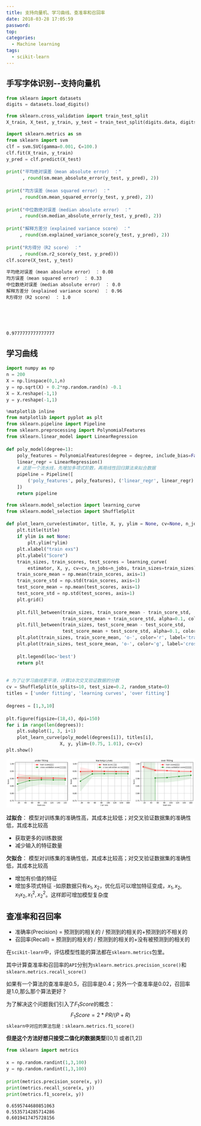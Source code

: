 ```yaml
---
title: 支持向量机、学习曲线、查准率和召回率
date: 2018-03-28 17:05:59
password:
top:
categories:
  - Machine learning
tags:
  - scikit-learn 
---
```

<!--more-->



## 手写字体识别--支持向量机


```python
from sklearn import datasets
digits = datasets.load_digits()
```


```python
from sklearn.cross_validation import train_test_split
X_train, X_test, y_train, y_test = train_test_split(digits.data, digits.target, test_size = 0.20, random_state=2) 
```


```python
import sklearn.metrics as sm
from sklearn import svm
clf = svm.SVC(gamma=0.001, C=100.)
clf.fit(X_train, y_train)
y_pred = clf.predict(X_test)

print("平均绝对误差（mean absolute error） ："
      , round(sm.mean_absolute_error(y_test, y_pred), 2))

print("均方误差（mean squared error） ："
     , round(sm.mean_squared_error(y_test, y_pred), 2))

print("中位数绝对误差（median absolute error） ："
     , round(sm.median_absolute_error(y_test, y_pred), 2))

print("解释方差分（explained variance score） ："
     , round(sm.explained_variance_score(y_test, y_pred), 2))

print("R方得分（R2 score） ："
     , round(sm.r2_score(y_test, y_pred)))
clf.score(X_test, y_test)
```

    平均绝对误差（mean absolute error） ： 0.08
    均方误差（mean squared error） ： 0.33
    中位数绝对误差（median absolute error） ： 0.0
    解释方差分（explained variance score） ： 0.96
    R方得分（R2 score） ： 1.0





    0.9777777777777777



## 学习曲线


```python
import numpy as np
n = 200
X = np.linspace(0,1,n)
y = np.sqrt(X) + 0.2*np.random.rand(n) -0.1
X = X.reshape(-1,1)
y = y.reshape(-1,1)
```


```python
%matplotlib inline
from matplotlib import pyplot as plt
from sklearn.pipeline import Pipeline
from sklearn.preprocessing import PolynomialFeatures
from sklearn.linear_model import LinearRegression

def poly_model(degree=1):
    poly_features = PolynomialFeatures(degree = degree, include_bias=False)
    linear_regr = LinearRegression()
    # 这是一个流水线，先增加多项式阶数，再用线性回归算法来拟合数据
    pipeline = Pipeline([
        ('poly_features', poly_features), ('linear_regr', linear_regr)
    ])
    return pipeline
```


```python
from sklearn.model_selection import learning_curve
from sklearn.model_selection import ShuffleSplit

def plot_learn_curve(estimator, title, X, y, ylim = None, cv=None, n_jobs=1, train_sizes=np.linspace(.1, 1., 5)):
    plt.title(title)
    if ylim is not None:
        plt.ylim(*ylim)
    plt.xlabel("train exs")
    plt.ylabel("Score")
    train_sizes, train_scores, test_scores = learning_curve(
        estimator, X, y, cv=cv, n_jobs=n_jobs, train_sizes=train_sizes)
    train_score_mean = np.mean(train_scores, axis=1)
    train_score_std = np.std(train_scores, axis=1)
    test_score_mean = np.mean(test_scores, axis=1)
    test_score_std = np.std(test_scores, axis=1)
    plt.grid()
    
    plt.fill_between(train_sizes, train_score_mean - train_score_std, 
                     train_score_mean + train_score_std, alpha=0.1, color='r')
    plt.fill_between(train_sizes, test_score_mean - test_score_std, 
                     test_score_mean + test_score_std, alpha=0.1, color='g')
    plt.plot(train_sizes, train_score_mean, 'o-', color='r', label='train score训练得分')
    plt.plot(train_sizes, test_score_mean, 'o-', color='g', label='cross-validation score交叉验证得分')
    
    plt.legend(loc='best')
    return plt
    
```


```python
# 为了让学习曲线更平滑，计算10次交叉验证数据的分数
cv = ShuffleSplit(n_splits=10, test_size=0.2, random_state=0)
titles = ['under fitting', 'learning curves', 'over fitting']

degrees = [1,3,10]

plt.figure(figsize=(18,4), dpi=150)
for i in range(len(degrees)):
    plt.subplot(1, 3, i+1)
    plot_learn_curve(poly_model(degrees[i]), titles[i],
                    X, y, ylim=(0.75, 1.01), cv=cv)
plt.show()
```

![png](/images/sklearn/1.png)

**过拟合**： 模型对训练集的准确性高，其成本比较低；对交叉验证数据集的准确性低，其成本比较高
- 获取更多的训练数据
- 减少输入的特征数量

**欠拟合**： 模型对训练集的准确性低，其成本比较高；对交叉验证数据集的准确性低，其成本比较高
- 增加有价值的特征
- 增加多项式特征
    -如原数据只有$x_1, x_2$，优化后可以增加特征变成，$x_1,x_2,x_1x_2,x_1^2,x_2^2$。这样即可增加模型复杂度

## 查准率和召回率

- 准确率(Precision) =  预测到的相关的 / 预测到的相关的+预测到的不相关的
- 召回率(Recall)      =  预测到的相关的 / 预测到的相关的+没有被预测到的相关的

在`scikit-learn`中，评估模型性能的算法都在`sklearn.metrics`包里。

其中计算查准率和召回率的`API`分别为`sklearn.metrics.precision_score()`和`sklearn.metrics.recall_score()`

如果有一个算法的查准率是0.5，召回率是0.4；另外一个查准率是0.02，召回率是1.0,那么那个算法更好？

为了解决这个问题我们引入了$F_1Score$的概念：$$F_1Score = 2*PR / (P+R)$$
`sklearn中对应的算法包是：sklearn.metrics.f1_score()`

**但是这个方法好想只接受二值化的数据类型**([0,1] 或者[1,2])


```python
from sklearn import metrics 

x = np.random.randint(1,3,100)
y = np.random.randint(1,3,100)

print(metrics.precision_score(x, y))
print(metrics.recall_score(x, y))
print(metrics.f1_score(x, y))
```

    0.6595744680851063
    0.5535714285714286
    0.6019417475728156

